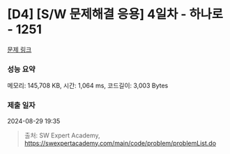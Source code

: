 # [D4] [S/W 문제해결 응용] 4일차 - 하나로 - 1251 

[문제 링크](https://swexpertacademy.com/main/code/problem/problemDetail.do?contestProbId=AV15StKqAQkCFAYD) 

### 성능 요약

메모리: 145,708 KB, 시간: 1,064 ms, 코드길이: 3,003 Bytes

### 제출 일자

2024-08-29 19:35



> 출처: SW Expert Academy, https://swexpertacademy.com/main/code/problem/problemList.do